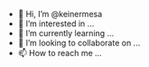 - 👋 Hi, I’m @keinermesa
- 👀 I’m interested in ...
- 🌱 I’m currently learning ...
- 💞️ I’m looking to collaborate on ...
- 📫 How to reach me ...

<!---
keinermesa/keinermesa is a ✨ special ✨ repository because its `README.md` (this file) appears on your GitHub profile.
You can click the Preview link to take a look at your changes.
--->
